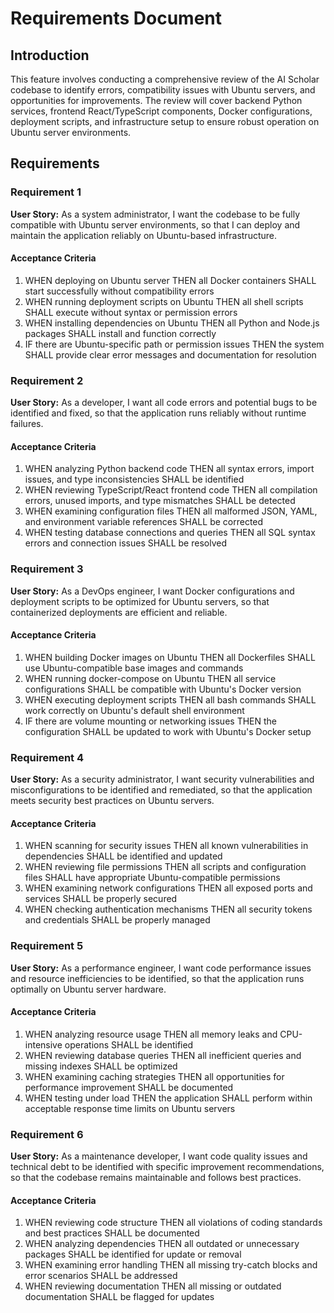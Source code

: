 # Requirements Document

## Introduction

This feature involves conducting a comprehensive review of the AI Scholar codebase to identify errors, compatibility issues with Ubuntu servers, and opportunities for improvements. The review will cover backend Python services, frontend React/TypeScript components, Docker configurations, deployment scripts, and infrastructure setup to ensure robust operation on Ubuntu server environments.

## Requirements

### Requirement 1

**User Story:** As a system administrator, I want the codebase to be fully compatible with Ubuntu server environments, so that I can deploy and maintain the application reliably on Ubuntu-based infrastructure.

#### Acceptance Criteria

1. WHEN deploying on Ubuntu server THEN all Docker containers SHALL start successfully without compatibility errors
2. WHEN running deployment scripts on Ubuntu THEN all shell scripts SHALL execute without syntax or permission errors
3. WHEN installing dependencies on Ubuntu THEN all Python and Node.js packages SHALL install and function correctly
4. IF there are Ubuntu-specific path or permission issues THEN the system SHALL provide clear error messages and documentation for resolution

### Requirement 2

**User Story:** As a developer, I want all code errors and potential bugs to be identified and fixed, so that the application runs reliably without runtime failures.

#### Acceptance Criteria

1. WHEN analyzing Python backend code THEN all syntax errors, import issues, and type inconsistencies SHALL be identified
2. WHEN reviewing TypeScript/React frontend code THEN all compilation errors, unused imports, and type mismatches SHALL be detected
3. WHEN examining configuration files THEN all malformed JSON, YAML, and environment variable references SHALL be corrected
4. WHEN testing database connections and queries THEN all SQL syntax errors and connection issues SHALL be resolved

### Requirement 3

**User Story:** As a DevOps engineer, I want Docker configurations and deployment scripts to be optimized for Ubuntu servers, so that containerized deployments are efficient and reliable.

#### Acceptance Criteria

1. WHEN building Docker images on Ubuntu THEN all Dockerfiles SHALL use Ubuntu-compatible base images and commands
2. WHEN running docker-compose on Ubuntu THEN all service configurations SHALL be compatible with Ubuntu's Docker version
3. WHEN executing deployment scripts THEN all bash commands SHALL work correctly on Ubuntu's default shell environment
4. IF there are volume mounting or networking issues THEN the configuration SHALL be updated to work with Ubuntu's Docker setup

### Requirement 4

**User Story:** As a security administrator, I want security vulnerabilities and misconfigurations to be identified and remediated, so that the application meets security best practices on Ubuntu servers.

#### Acceptance Criteria

1. WHEN scanning for security issues THEN all known vulnerabilities in dependencies SHALL be identified and updated
2. WHEN reviewing file permissions THEN all scripts and configuration files SHALL have appropriate Ubuntu-compatible permissions
3. WHEN examining network configurations THEN all exposed ports and services SHALL be properly secured
4. WHEN checking authentication mechanisms THEN all security tokens and credentials SHALL be properly managed

### Requirement 5

**User Story:** As a performance engineer, I want code performance issues and resource inefficiencies to be identified, so that the application runs optimally on Ubuntu server hardware.

#### Acceptance Criteria

1. WHEN analyzing resource usage THEN all memory leaks and CPU-intensive operations SHALL be identified
2. WHEN reviewing database queries THEN all inefficient queries and missing indexes SHALL be optimized
3. WHEN examining caching strategies THEN all opportunities for performance improvement SHALL be documented
4. WHEN testing under load THEN the application SHALL perform within acceptable response time limits on Ubuntu servers

### Requirement 6

**User Story:** As a maintenance developer, I want code quality issues and technical debt to be identified with specific improvement recommendations, so that the codebase remains maintainable and follows best practices.

#### Acceptance Criteria

1. WHEN reviewing code structure THEN all violations of coding standards and best practices SHALL be documented
2. WHEN analyzing dependencies THEN all outdated or unnecessary packages SHALL be identified for update or removal
3. WHEN examining error handling THEN all missing try-catch blocks and error scenarios SHALL be addressed
4. WHEN reviewing documentation THEN all missing or outdated documentation SHALL be flagged for updates